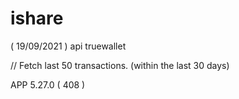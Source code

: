 # ishare
( 19/09/2021 ) api truewallet 

// Fetch last 50 transactions. (within the last 30 days)
 
APP 5.27.0 ( 408 )

